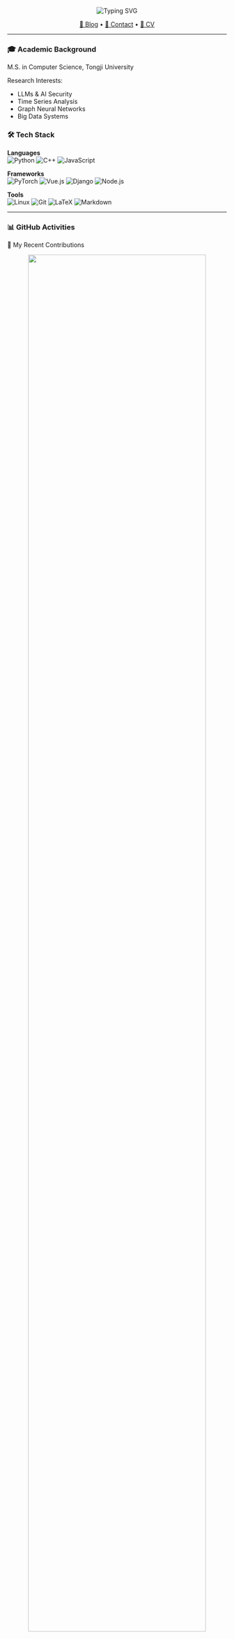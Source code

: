 <p align="center">
  <img src="https://readme-typing-svg.demolab.com?font=Fira+Code&weight=600&size=26&duration=1500&pause=800&color=20C997&center=true&width=500&lines=Hi,+I'm+Xincheng+Wang;Computer+Science+Student;AI+%7C+LLM+%7C+Security" alt="Typing SVG" />
</p>

<p align="center">
  <a href="https://isSeymour.github.io">📝 Blog</a> • 
  <a href="mailto:seymour0314@163.com">📧 Contact</a> •
  <a href="[YOUR_CV_LINK]">📄 CV</a>
</p>

---

### 🎓 Academic Background

M.S. in Computer Science, Tongji University

Research Interests:
- LLMs & AI Security
- Time Series Analysis
- Graph Neural Networks
- Big Data Systems


### 🛠 Tech Stack

**Languages**  
![Python](https://img.shields.io/badge/Python-3776AB?style=flat&logo=python&logoColor=white)
![C++](https://img.shields.io/badge/C++-00599C?style=flat&logo=c%2B%2B&logoColor=white)
![JavaScript](https://img.shields.io/badge/JavaScript-F7DF1E?style=flat&logo=javascript&logoColor=black)

**Frameworks**  
![PyTorch](https://img.shields.io/badge/PyTorch-EE4C2C?style=flat&logo=pytorch&logoColor=white)
![Vue.js](https://img.shields.io/badge/Vue.js-4FC08D?style=flat&logo=vuedotjs&logoColor=white)
![Django](https://img.shields.io/badge/Django-092E20?style=flat&logo=django&logoColor=white)
![Node.js](https://img.shields.io/badge/Node.js-339933?style=flat&logo=nodedotjs&logoColor=white)

**Tools**  
![Linux](https://img.shields.io/badge/Linux-FCC624?style=flat&logo=linux&logoColor=black)
![Git](https://img.shields.io/badge/Git-F05032?style=flat&logo=git&logoColor=white)
![LaTeX](https://img.shields.io/badge/LaTeX-008080?style=flat&logo=latex&logoColor=white)
![Markdown](https://img.shields.io/badge/Markdown-000000?style=flat&logo=markdown&logoColor=white)

---

### 📊 GitHub Activities

🌱 My Recent Contributions
<p align="center"> <img src="https://github-readme-activity-graph.vercel.app/graph?username=isSeymour&theme=github-compact&hide_border=true&area=true" width="90%"/> </p><p align="center"> <img src="https://github-readme-stats.vercel.app/api?username=isSeymour&show_icons=true&hide_border=true&bg_color=00000000&hide_title=true" width="48%"/> <img src="https://github-readme-stats.vercel.app/api/top-langs/?username=isSeymour&layout=compact&hide_border=true&bg_color=00000000" width="45%"/> </p>
<p align="center"> <img src="https://ghchart.rshah.org/isSeymour" width="90%"/> </p>

